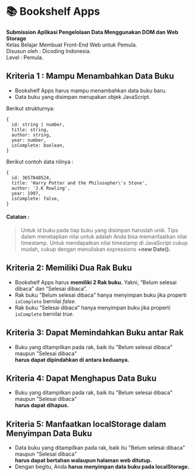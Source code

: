 # 📚 Bookshelf Apps
**Submission Aplikasi Pengelolaan Data Menggunakan DOM dan Web Storage**<br>
Kelas Belajar Membuat Front-End Web untuk Pemula.<br>
Disusun oleh : Dicoding Indonesia.<br>
Level : Pemula.

## Kriteria 1 : Mampu Menambahkan Data Buku

* Bookshelf Apps harus mampu menambahkan data buku baru.
* Data buku yang disimpan merupakan objek JavaScript.

Berikut strukturnya:

    {
      id: string | number,
      title: string,
      author: string,
      year: number,
      isComplete: boolean,
    }

Berikut contoh data riilnya :

    {
      id: 3657848524,
      title: 'Harry Potter and the Philosopher\'s Stone',
      author: 'J.K Rowling',
      year: 1997,
      isComplete: false,
    }
    
#### Catatan :

> Untuk id buku pada tiap buku yang disimpan haruslah unik. Tips dalam menetapkan nilai untuk adalah Anda bisa memanfaatkan nilai 
timestamp. Untuk mendapatkan nilai timestamp di JavaScript cukup mudah, cukup dengan menuliskan expressions **+new Date().**

## Kriteria 2: Memiliki Dua Rak Buku
* Bookshelf Apps harus **memiliki 2 Rak buku.** Yakni, “Belum selesai dibaca” dan “Selesai dibaca”.
* Rak buku "Belum selesai dibaca" hanya menyimpan buku jika properti `isComplete` bernilai *false.*
* Rak buku "Selesai dibaca" hanya menyimpan buku jika properti `isComplete` bernilai *true.*

## Kriteria 3: Dapat Memindahkan Buku antar Rak
* Buku yang ditampilkan pada rak, baik itu "Belum selesai dibaca" maupun "Selesai dibaca"<br>
**harus dapat dipindahkan di antara keduanya.**

## Kriteria 4: Dapat Menghapus Data Buku
* Buku yang ditampilkan pada rak, baik itu "Belum selesai dibaca" maupun "Selesai dibaca"<br>
**harus dapat dihapus.**

## Kriteria 5: Manfaatkan localStorage dalam Menyimpan Data Buku
* Data buku yang ditampilkan pada rak, baik itu "Belum selesai dibaca" maupun "Selesai dibaca"<br>
**harus dapat bertahan walaupun halaman web ditutup.**
* Dengan begitu, Anda **harus menyimpan data buku pada localStorage.**
